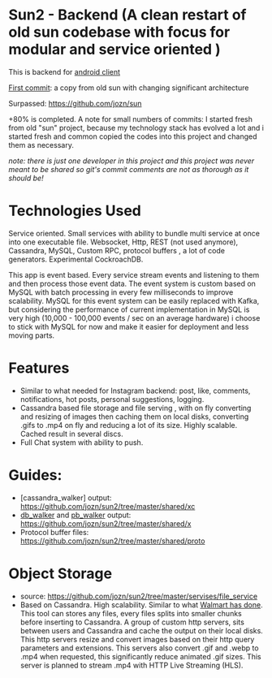 # Sun2 - Backend  (A clean restart of old sun codebase with focus for modular and service oriented )

This is backend for [android client](https://github.com/jozn/ms_native)

[First commit](https://github.com/jozn/sun2/commit/6c658d5c5be31e07c29056c9dc41222cb5938d86): a copy from old sun with changing significant architecture

Surpassed: https://github.com/jozn/sun

+80% is completed.
A note for small numbers of commits: I started fresh from old "sun" project, because my technology stack has evolved a lot and i started fresh and common copied the codes into this project and changed them as necessary. 

*note: there is just one developer in this project and this project was never meant to be shared so git's commit comments are not as thorough as it should be!*

# Technologies Used
Service oriented. Small services with ability to bundle multi service at once into one executable file.
Websocket, Http, REST (not used anymore), Cassandra, MySQL, Custom RPC, protocol buffers , a lot of code generators. Experimental CockroachDB.

This app is event based. Every service stream events and listening to them and then process those event data. The event system is custom based on MySQL with batch processing in every few milliseconds to improve scalability. MySQL for this event system can be easily replaced with Kafka, but considering the performance of current implementation in MySQL is very high (10,000 - 100,000 events / sec on an average hardware) i choose to stick with MySQL for now and make it easier for deployment and less moving parts.  
# Features
+ Similar to what needed for Instagram backend: post, like, comments, notifications, hot posts, personal suggestions, logging.
+ Cassandra based file storage and file serving , with on fly converting and resizing of images then caching them on local disks, converting .gifs to .mp4 on fly and reducing a lot of its size. Highly scalable. Cached result in several discs.
+ Full Chat system with ability to push.

# Guides:
+ [cassandra_walker] output: https://github.com/jozn/sun2/tree/master/shared/xc
+ [db_walker](https://github.com/jozn/db-walker) and [pb_walker](https://github.com/jozn/pb_walker) output: https://github.com/jozn/sun2/tree/master/shared/x
+ Protocol buffer files: https://github.com/jozn/sun2/tree/master/shared/proto

# Object Storage
+ source: https://github.com/jozn/sun2/tree/master/servises/file_service
+ Based on Cassandra. High scalability. Similar to what [Walmart has done](https://medium.com/walmartlabs/building-object-store-storing-images-in-cassandra-walmart-scale-a6b9c02af593). This tool can stores any files, every files splits into smaller chunks before inserting to Cassandra. A group of custom http servers, sits between users and Cassandra and cache the output on their local disks. This http servers resize and convert images based on their http query parameters and extensions. This servers also convert .gif and .webp to .mp4 when requested, this significantly reduce animated .gif sizes. This server is planned to stream .mp4 with HTTP Live Streaming (HLS).
